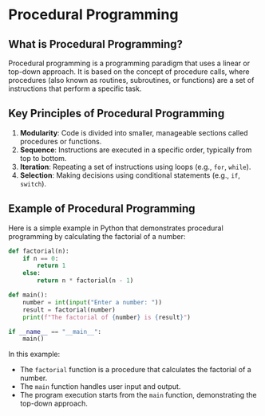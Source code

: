 # Procedural Programming

## What is Procedural Programming?

Procedural programming is a programming paradigm that uses a linear or top-down approach. It is based on the concept of procedure calls, where procedures (also known as routines, subroutines, or functions) are a set of instructions that perform a specific task.

## Key Principles of Procedural Programming

1. **Modularity**: Code is divided into smaller, manageable sections called procedures or functions.
2. **Sequence**: Instructions are executed in a specific order, typically from top to bottom.
3. **Iteration**: Repeating a set of instructions using loops (e.g., `for`, `while`).
4. **Selection**: Making decisions using conditional statements (e.g., `if`, `switch`).

## Example of Procedural Programming

Here is a simple example in Python that demonstrates procedural programming by calculating the factorial of a number:

```python
def factorial(n):
    if n == 0:
        return 1
    else:
        return n * factorial(n - 1)

def main():
    number = int(input("Enter a number: "))
    result = factorial(number)
    print(f"The factorial of {number} is {result}")

if __name__ == "__main__":
    main()
```

In this example:
- The `factorial` function is a procedure that calculates the factorial of a number.
- The `main` function handles user input and output.
- The program execution starts from the `main` function, demonstrating the top-down approach.